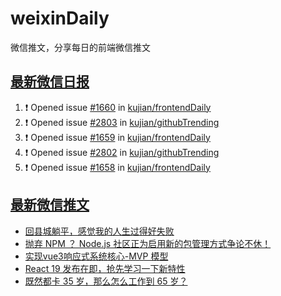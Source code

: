 # weixinDaily
微信推文，分享每日的前端微信推文

## [最新微信日报](https://github.com/kujian/weixinDaily/issues)

<!--START_SECTION:activity-->
1. ❗ Opened issue [#1660](https://github.com/kujian/frontendDaily/issues/1660) in [kujian/frontendDaily](https://github.com/kujian/frontendDaily)
2. ❗ Opened issue [#2803](https://github.com/kujian/githubTrending/issues/2803) in [kujian/githubTrending](https://github.com/kujian/githubTrending)
3. ❗ Opened issue [#1659](https://github.com/kujian/frontendDaily/issues/1659) in [kujian/frontendDaily](https://github.com/kujian/frontendDaily)
4. ❗ Opened issue [#2802](https://github.com/kujian/githubTrending/issues/2802) in [kujian/githubTrending](https://github.com/kujian/githubTrending)
5. ❗ Opened issue [#1658](https://github.com/kujian/frontendDaily/issues/1658) in [kujian/frontendDaily](https://github.com/kujian/frontendDaily)
<!--END_SECTION:activity-->


## [最新微信推文](https://weixin.qdkfweb.cn/)

<!-- BLOG-POST-LIST:START -->
- [回县城躺平，感觉我的人生过得好失败](https://weixin.qdkfweb.cn/41143.html)
- [抛弃 NPM ？ Node.js 社区正为启用新的包管理方式争论不休！](https://weixin.qdkfweb.cn/41117.html)
- [实现vue3响应式系统核心-MVP 模型](https://weixin.qdkfweb.cn/41146.html)
- [React 19 发布在即，抢先学习一下新特性](https://weixin.qdkfweb.cn/41111.html)
- [既然都卡 35 岁，那么怎么工作到 65 岁？](https://weixin.qdkfweb.cn/41109.html)
<!-- BLOG-POST-LIST:END -->